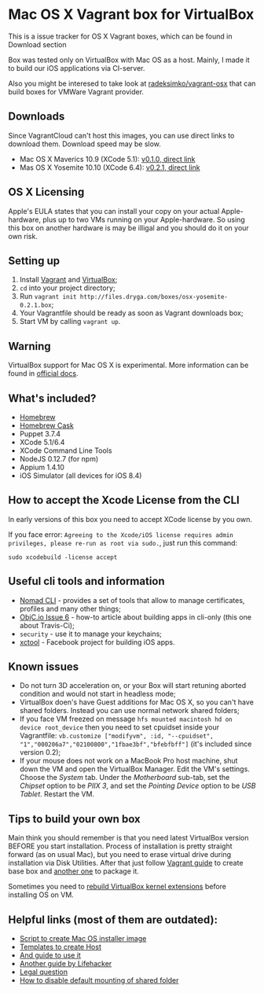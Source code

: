 Mac OS X Vagrant box for VirtualBox
=========================
This is a issue tracker for OS X Vagrant boxes, which can be found in Download section

Box was tested only on VirtualBox with Mac OS as a host. Mainly, I made it to build our iOS applications via CI-server.

Also you might be interesed to take look at [radeksimko/vagrant-osx](https://github.com/radeksimko/vagrant-osx) that can build boxes for VMWare Vagrant provider.

Downloads
--
Since VagrantCloud can't host this images, you can use direct links to download them. Download speed may be slow.

* Mac OS X Maverics 10.9 (XCode 5.1): [v0.1.0, direct link](http://files.dryga.com/boxes/osx-mavericks-0.1.0.box)
* Mas OS X Yosemite 10.10 (XCode 6.4): [v0.2.1, direct link](http://files.dryga.com/boxes/osx-yosemite-0.2.1.box)

OS X Licensing
--
Apple's EULA states that you can install your copy on your actual Apple-hardware, plus up to two VMs running on your Apple-hardware. So using this box on another hardware is may be illigal and you should do it on your own risk.

Setting up
--
1. Install [Vagrant](https://docs.vagrantup.com/v2/installation/) and [VirtualBox](https://www.virtualbox.org/wiki/Downloads);
2. ```cd``` into your project directory;
3. Run ```vagrant init http://files.dryga.com/boxes/osx-yosemite-0.2.1.box```;
4. Your Vagrantfile should be ready as soon as Vagrant downloads box;
5. Start VM by calling ```vagrant up```.

Warning
--
VirtualBox support for Mac OS X is experimental. More information can be found in [official docs](https://www.virtualbox.org/manual/ch03.html#intro-macosxguests).

What's included?
--
* [Homebrew](http://brew.sh/)
* [Homebrew Cask](https://github.com/phinze/homebrew-cask)
* Puppet 3.7.4
* XCode 5.1/6.4
* XCode Command Line Tools
* NodeJS 0.12.7 (for npm)
* Appium 1.4.10
* iOS Simulator (all devices for iOS 8.4)

How to accept the Xcode License from the CLI
--
In early versions of this box you need to accept XCode license by you own.

If you face error: ```Agreeing to the Xcode/iOS license requires admin privileges, please re-run as root via sudo.```, just run this command:
```shell
sudo xcodebuild -license accept
```

Useful cli tools and information
--
* [Nomad CLI](http://nomad-cli.com/) - provides a set of tools that allow to manage certificates, profiles and many other things;
* [ObjC.io Issue 6](http://www.objc.io/issues/6-build-tools/travis-ci/) - how-to article about building apps in cli-only (this one about Travis-Ci);
* ```security``` - use it to manage your keychains;
* [xctool](https://github.com/facebook/xctool) - Facebook project for building iOS apps.

Known issues
--
* Do not turn 3D acceleration on, or your Box will start retuning aborted condition and would not start in headless mode;
* VirtualBox doen's have Guest additions for Mac OS X, so you can't have shared folders. Instead you can use normal network shared folders;
* If you face VM freezed on message ```hfs mounted macintosh hd on device root_device``` then you need to set cpuidset inside your Vagrantfile: ```vb.customize ["modifyvm", :id, "--cpuidset", "1","000206a7","02100800","1fbae3bf","bfebfbff"]``` (it's included since version 0.2);
* If your mouse does not work on a MacBook Pro host machine, shut down the VM and open the VirtualBox Manager. Edit the VM's settings. Choose the _System_ tab. Under the _Motherboard_ sub-tab, set the _Chipset_ option to be _PIIX 3_, and set the _Pointing Device_ option to be _USB Tablet_. Restart the VM.

Tips to build your own box
--
Main think you should remember is that you need latest VirtualBox version BEFORE you start installation. Process of installation is pretty straight forward (as on usual Mac), but you need to erase virtual drive during installation via Disk Utilities. After that just follow [Vagrant guide](https://docs.vagrantup.com/v2/boxes/base.html) to create base box and [another one](https://docs.vagrantup.com/v2/virtualbox/boxes.html) to package it.

Sometimes you need to [rebuild VirtualBox kernel extensions](https://gist.github.com/AndrewDryga/9880938) before installing OS on VM.

Helpful links (most of them are outdated):
--
- [Script to create Mac OS installer image](http://ntk.me/2013/12/01/iesd/)
- [Templates to create Host](https://github.com/timsutton/osx-vm-templates)
- [And guide to use it](http://grahamgilbert.com/blog/2013/08/23/creating-an-os-x-base-box-for-vagrant-with-packer/)
- [Another guide by Lifehacker](http://lifehacker.com/5583650/run-mac-os-x-in-virtualbox-on-windows/all)
- [Legal question](http://www.tomshardware.co.uk/answers/id-1802838/illegal-run-osx-virtual-box.html)
- [How to disable default mounting of shared folder](https://github.com/mitchellh/vagrant/issues/1004)
